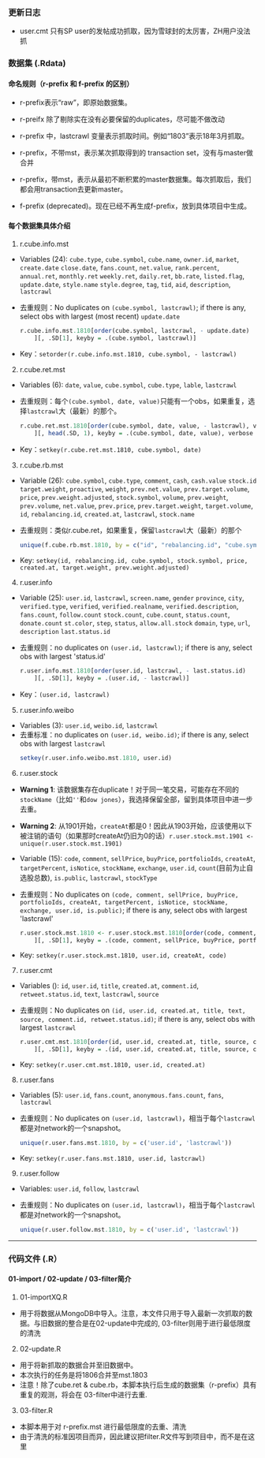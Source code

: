 ### 更新日志
* user.cmt 只有SP user的发帖成功抓取，因为雪球封的太厉害，ZH用户没法抓

### 数据集 (.Rdata)
#### 命名规则（r-prefix 和 f-prefix 的区别）
* r-prefix表示“raw”，即原始数据集。

* r-preifx 除了剔除实在没有必要保留的duplicates，尽可能不做改动
* r-prefix 中，lastcrawl 变量表示抓取时间。例如“1803”表示18年3月抓取。
* r-prefix，不带mst，表示某次抓取得到的 transaction set，没有与master做合并
* r-prefix，带mst，表示从最初不断积累的master数据集。每次抓取后，我们都会用transaction去更新master。
* f-prefix (deprecated)。现在已经不再生成f-prefix，放到具体项目中生成。

#### 每个数据集具体介绍
1. r.cube.info.mst
* Variables (24): `cube.type`, `cube.symbol`, `cube.name`, `owner.id`, `market`, `create.date` 
 `close.date`, `fans.count`, `net.value`, `rank.percent`, `annual.ret`, `monthly.ret` 
 `weekly.ret`, `daily.ret`, `bb.rate`, `listed.flag`, `update.date`, `style.name` 
 `style.degree`, `tag`, `tid`, `aid`, `description`, `lastcrawl` 

* 去重规则：No duplicates on `(cube.symbol, lastcrawl)`; if there is any, select obs with largest (most recent) `update.date`
    ```R
    r.cube.info.mst.1810[order(cube.symbol, lastcrawl, - update.date)
        ][, .SD[1], keyby = .(cube.symbol, lastcrawl)]
    ```

* Key：`setorder(r.cube.info.mst.1810, cube.symbol, - lastcrawl)`


2. r.cube.ret.mst
* Variables (6): `date`, `value`, `cube.symbol`, `cube.type`, `lable`, `lastcrawl`

*  去重规则：每个`(cube.symbol, date, value)`只能有一个obs，如果重复，选择`lastcrawl`大（最新）的那个。
    ```R
    r.cube.ret.mst.1810[order(cube.symbol, date, value, - lastcrawl), verbose = T
        ][, head(.SD, 1), keyby = .(cube.symbol, date, value), verbose = T]
    ```

* Key：`setkey(r.cube.ret.mst.1810, cube.symbol, date)`

3. r.cube.rb.mst
* Variable (26): `cube.symbol`, `cube.type`, `comment`, `cash`, `cash.value` `stock.id` `target.weight`, `proactive`, `weight`, `prev.net.value`, `prev.target.volume`, `price`, `prev.weight.adjusted`, `stock.symbol`, `volume`, `prev.weight`, `prev.volume`, `net.value`, `prev.price`, `prev.target.weight`, `target.volume`, `id`, `rebalancing.id`, `created.at`, `lastcrawl`, `stock.name` 

* 去重规则：类似r.cube.ret，如果重复，保留`lastcrawl`大（最新）的那个
    ```R
    unique(f.cube.rb.mst.1810, by = c("id", "rebalancing.id", "cube.symbol", "stock.symbol", "price", "created.at", "target.weight", "prev.weight.adjusted", "lastcrawl")) 
    ```

* Key: `setkey(id, rebalancing.id, cube.symbol, stock.symbol, price, created.at, target.weight, prev.weight.adjusted)`

4. r.user.info
* Variable (25): `user.id`, `lastcrawl`, `screen.name`, `gender` 
`province`, `city`, `verified.type`, `verified`,
`verified.realname`, `verified.description`, `fans.count`, `follow.count` 
 `stock.count`, `cube.count`, `status.count`, `donate.count` 
 `st.color`, `step`, `status`, `allow.all.stock` 
 `domain`, `type`, `url`, `description` 
 `last.status.id` 

 * 去重规则：no duplicates on `(user.id, lastcrawl)`; if there is any, select obs with largest 'status.id'
    ```R
    r.user.info.mst.1810[order(user.id, lastcrawl, - last.status.id)
        ][, .SD[1], keyby = .(user.id, - lastcrawl)]
    ```
* Key：`(user.id, lastcrawl)`

5. r.user.info.weibo
* Variables (3): `user.id`, `weibo.id`, `lastcrawl`
* 去重标准：no duplicates on `(user.id, weibo.id)`; if there is any, select obs with largest `lastcrawl`
    ```R
    setkey(r.user.info.weibo.mst.1810, user.id)
    ```

6. r.user.stock
* __Warning 1__: 该数据集存在duplicate！对于同一笔交易，可能存在不同的`stockName`（比如`''`和`dow jones`），我选择保留全部，留到具体项目中进一步去重。

* __Warning 2__: 从1901开始，`createAt`都是0！因此从1903开始，应该使用以下被注销的语句（如果那时createAt仍旧为0的话）`r.user.stock.mst.1901 <- unique(r.user.stock.mst.1901)`

* Variable (15): `code`, `comment`, `sellPrice`, `buyPrice`, `portfolioIds`, `createAt`, `targetPercent`, `isNotice`, `stockName`, `exchange`, `user.id`, `count`(目前为止自选股总数),  `is.public`, `lastcrawl`, `stockType` 

* 去重规则：No duplicates on `(code, comment, sellPrice, buyPrice, portfolioIds, createAt, targetPercent, isNotice, stockName, exchange, user.id, is.public)`; if there is any, select obs with largest 'lastcrawl'
    ```R
    r.user.stock.mst.1810 <- r.user.stock.mst.1810[order(code, comment, sellPrice, buyPrice, portfolioIds, createAt, targetPercent, isNotice, exchange, user.id, is.public, stockName, - lastcrawl)
        ][, .SD[1], keyby = .(code, comment, sellPrice, buyPrice, portfolioIds, createAt, targetPercent, isNotice, exchange, user.id, is.public, stockName)]
    ```

* Key: `setkey(r.user.stock.mst.1810, user.id, createAt, code)`

7. r.user.cmt
* Variables (): `id`, `user.id`, `title`, `created.at`, `comment.id`, `retweet.status.id`, `text`, `lastcrawl`, `source` 

* 去重规则：No duplicates on `(id, user.id, created.at, title, text, source, comment.id, retweet.status.id)`; if there is any, select obs with largest `lastcrawl`
    ```R
    r.user.cmt.mst.1810[order(id, user.id, created.at, title, source, comment.id, retweet.status.id, - lastcrawl)
        ][, .SD[1], keyby = .(id, user.id, created.at, title, source, comment.id, retweet.status.id)]
    ```
* Key: `setkey(r.user.cmt.mst.1810, user.id, created.at)`

8. r.user.fans
* Variables (5): `user.id`, `fans.count`, `anonymous.fans.count`, `fans`, `lastcrawl` 

* 去重规则：No duplicates on `(user.id, lastcrawl)`，相当于每个`lastcrawl`都是对network的一个snapshot。
    ```R
    unique(r.user.fans.mst.1810, by = c('user.id', 'lastcrawl'))
    ```

* Key: `setkey(r.user.fans.mst.1810, user.id, lastcrawl)`


9. r.user.follow
* Variables: `user.id`, `follow`, `lastcrawl`

* 去重规则：No duplicates on `(user.id, lastcrawl)`，相当于每个`lastcrawl`都是对network的一个snapshot。
    ```R
    unique(r.user.follow.mst.1810, by = c('user.id', 'lastcrawl'))
    ```
***

### 代码文件 (.R）
#### 01-import / 02-update / 03-filter简介
1. 01-importXQ.R
* 用于将数据从MongoDB中导入。注意，本文件只用于导入最新一次抓取的数据。与旧数据的整合是在02-update中完成的, 03-filter则用于进行最低限度的清洗

2. 02-update.R
* 用于将新抓取的数据合并至旧数据中。
* 本次执行的任务是将1806合并至mst.1803
* 注意！除了cube.ret & cube.rb，本脚本执行后生成的数据集（r-prefix）具有重复的观测，将会在 03-filter中进行去重.

3. 03-filter.R
* 本脚本用于对 r-prefix.mst 进行最低限度的去重、清洗
* 由于清洗的标准因项目而异，因此建议把filter.R文件写到项目中，而不是在这里



